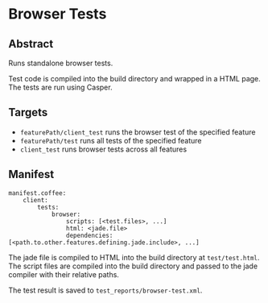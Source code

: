 # Browser Tests

## Abstract

Runs standalone browser tests.

Test code is compiled into the build directory and wrapped in a HTML page. The
tests are run using Casper.

## Targets

- `featurePath/client_test` runs the browser test of the specified feature
- `featurePath/test` runs all tests of the specified feature
- `client_test` runs browser tests across all features

## Manifest

    manifest.coffee:
        client:
            tests:
                browser:
                    scripts: [<test.files>, ...]
                    html: <jade.file>
                    dependencies: [<path.to.other.features.defining.jade.include>, ...]

The jade file is compiled to HTML into the build directory at `test/test.html`.
The script files are compiled into the build directory and passed to the jade
compiler with their relative paths.

The test result is saved to `test_reports/browser-test.xml`.
